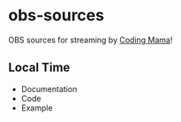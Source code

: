 # obs-sources
OBS sources for streaming by [Coding Mama](https://twitch.tv/coding_mama)!


## Local Time
- Documentation
- Code
- Example
